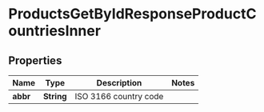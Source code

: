 

# ProductsGetByIdResponseProductCountriesInner


## Properties

| Name | Type | Description | Notes |
|------------ | ------------- | ------------- | -------------|
|**abbr** | **String** | ISO 3166 country code |  |



